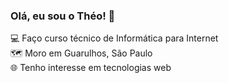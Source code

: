 ### Olá, eu sou o Théo! 👋

💻 Faço curso técnico de Informática para Internet<br>
🗺️ Moro em Guarulhos, São Paulo<br>
🌐 Tenho interesse em tecnologias web
